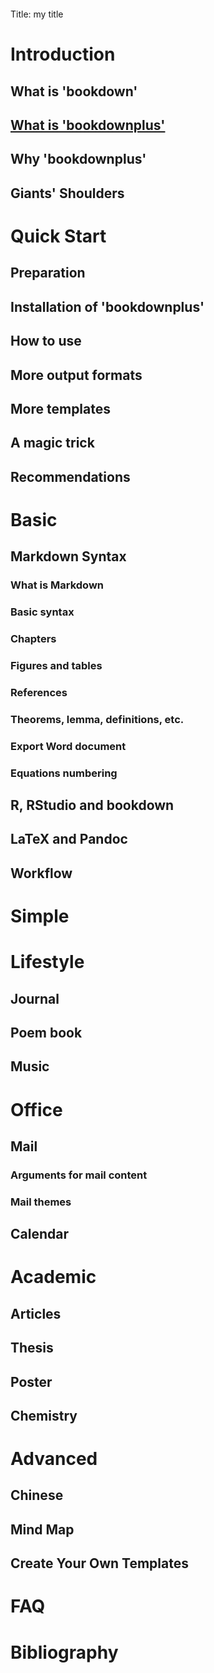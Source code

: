 ```{r}
```
Title:  my title
# Introduction 
## What is 'bookdown' 
## [What is 'bookdownplus' ](https://github.com/pzhaonet/bookdownplus)
## Why 'bookdownplus' 
## Giants' Shoulders 
# Quick Start 
## Preparation 
## Installation of 'bookdownplus' 
## How to use 
## More output formats
## More templates
## A magic trick
## Recommendations
# Basic 
## Markdown Syntax 
### What is Markdown 
### Basic syntax 
### Chapters 
### Figures and tables 
### References 
### Theorems, lemma, definitions, etc. 
### Export Word document 
### Equations numbering 
## R, RStudio and bookdown 
## LaTeX and Pandoc 
## Workflow 
# Simple 
# Lifestyle 
## Journal 
## Poem book 
## Music 
# Office 
## Mail 
### Arguments for mail content
### Mail themes
## Calendar 
# Academic 
## Articles 
## Thesis 
## Poster 
## Chemistry 
# Advanced 
## Chinese 
## Mind Map 
## Create Your Own Templates 
# FAQ 
# Bibliography 
